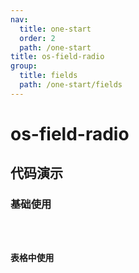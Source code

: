 ```yaml
---
nav:
  title: one-start
  order: 2
  path: /one-start
title: os-field-radio
group:
  title: fields
  path: /one-start/fields
---
```


# os-field-radio

## 代码演示

### 基础使用

<code src="../demos/field-radio/simple.tsx" />

### 表格中使用

<code src="../demos/field-radio/in-table.tsx" />

<API exports='["Settings"]' src="../components/fields/radio.tsx"></API>
